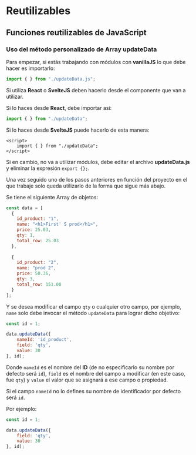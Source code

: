 # Reutilizables

## Funciones reutilizables de JavaScript

### Uso del método personalizado de Array **updateData**

Para empezar, si estás trabajando con módulos con **vanillaJS** lo que debe hacer es importarlo:

```js
import { } from "./updateData.js";
```

Si utiliza **React** o **SvelteJS** deben hacerlo desde el componente que van a utilizar.

Si lo haces desde **React**, debe importar así:

```jsx
import { } from "./updateData";
```

Si lo haces desde **SvelteJS** puede hacerlo de esta manera:

```svelte
<script>
    import { } from "./updateData";
</script>
```

Si en cambio, no va a utilizar módulos, debe editar el archivo **updateData.js** y eliminar la expresión `export {};`.

Una vez seguido uno de los pasos anteriores en función del proyecto en el que trabaje solo queda utilizarlo de la forma que sigue más abajo.

Se tiene el siguiente Array de objetos:

```js
const data = [
  {
    id_product: "1",
    name: "<h1>First' S prod</h1>",
    price: 25.03,
    qty: 1,
    total_row: 25.03
  },
  
  {
    id_product: "2",
    name: "prod 2",
    price: 50.36,
    qty: 3,
    total_row: 151.08
  }
];
```

Y se desea modificar el campo `qty` o cualquier otro campo, por ejemplo, `name` solo debe invocar el método `updateData` para lograr dicho objetivo:

```js
const id = 1;

data.updateData({
    nameId: 'id_product',
    field: 'qty',
    value: 30
}, id);
```

Donde `nameId` es el nombre del **ID** (de no especificarlo su nombre por defecto será `id`), `field` es el nombre del campo a modificar (en este caso, fue `qty`) y `value` el valor que se asignará a ese campo o propiedad.

Si el campo `nameId` no lo defines su nombre de identificador por defecto será `id`.

Por ejemplo:

```js
const id = 1;

data.updateData({
    field: 'qty',
    value: 30
}, id);
```